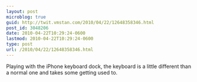```yaml
---
layout: post
microblog: true
guid: http://twit.vmstan.com/2010/04/22/12648358346.html
post_id: 3048206
date: 2010-04-22T10:29:24-0600
lastmod: 2010-04-22T10:29:24-0600
type: post
url: /2010/04/22/12648358346.html
---
```

Playing with the iPhone keyboard dock, the keyboard is a little different than a normal one and takes some getting used to.
